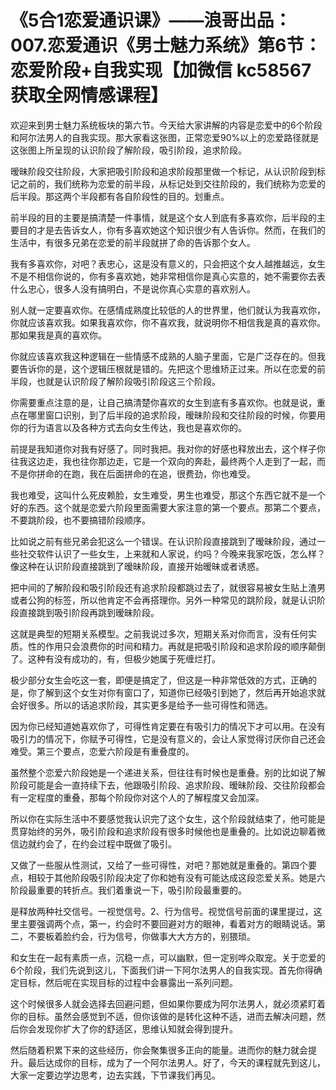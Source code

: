 # 《5合1恋爱通识课》——浪哥出品：007.恋爱通识《男士魅力系统》第6节：恋爱阶段+自我实现【加微信 kc58567 获取全网情感课程】

欢迎来到男士魅力系统板块的第六节。今天给大家讲解的内容是恋爱中的6个阶段和阿尔法男人的自我实现。那大家看这张图，正常恋爱90%以上的恋爱路径就是这张图上所呈现的认识阶段了解阶段，吸引阶段，追求阶段。

暧昧阶段交往阶段，大家把吸引阶段和追求阶段那里做一个标记，从认识阶段到标记之前的，我们统称为恋爱的前半段，从标记处到交往阶段的，我们统称为恋爱的后半段。那这两个半段都有各自阶段性的目的。划重点。

前半段的目的主要是搞清楚一件事情，就是这个女人到底有多喜欢你，后半段的主要目的才是去告诉女人，你有多喜欢她这个知识很少有人告诉你。然而，在我们的生活中，有很多兄弟在恋爱的前半段就拼了命的告诉那个女人。

我有多喜欢你，对吧？表忠心，这是没有意义的，只会把这个女人越推越远，女生不是不相信你说的，你有多喜欢她，她非常相信你是真心实意的，她不需要你去表什么忠心，很多人没有搞明白，不是说你真心实意的喜欢别人。

别人就一定要喜欢你。在感情成熟度比较低的人的世界里，他们就认为我喜欢你，你就应该喜欢我。如果我喜欢你，你不喜欢我，就说明你不相信我是真的喜欢你。那如果我是真的喜欢你。

你就应该喜欢我这种逻辑在一些情感不成熟的人脑子里面，它是广泛存在的。但我要告诉你的是，这个逻辑压根就是错的。先把这个思维矫正过来。所以在恋爱的前半段，也就是认识阶段了解阶段吸引阶段这三个阶段。

你需要重点注意的是，让自己搞清楚你喜欢的女生到底有多喜欢你。也就是说，重点在哪里窗口识别，到了后半段的追求阶段，暧昧阶段和交往阶段的时候，你要用你的行为语言以及各种方式去向女生传达，我也是喜欢你的。

前提是我知道你对我有好感了。同时我把。我对你的好感也释放出去，这个样子你往我这边走，我也往你那边走，它是一个双向的奔赴，最终两个人走到了一起，而不是你拼命的在跑，我在后面拼命的在追，很费劲，你也难受。

我也难受，这叫什么死皮赖脸，女生难受，男生也难受，那这个东西它就不是一个好的东西。这个就是恋爱六阶段里面需要大家注意的第一个要点。那第二个要点，不要跳阶段，也不要搞错阶段顺序。

比如说之前有些兄弟会犯这么一个错误。在认识阶段直接跳到了暧昧阶段，通过一些社交软件认识了一些女生，上来就和人家说，约吗？今晚来我家吃饭，怎么样？像这种在认识阶段直接跳到了暧昧阶段，直接开始暧昧或者诱惑。

把中间的了解阶段和吸引阶段还有追求阶段都跳过去了，就很容易被女生贴上渣男或者公狗的标签，所以他肯定不会再搭理你。另外一种常见的跳阶段，就是认识阶段直接跳到吸引阶段再跳到暧昧阶段。

这就是典型的短期关系模型。之前我说过多次，短期关系对你而言，没有任何实质。性的作用只会浪费你的时间和精力。再就是把吸引阶段和追求阶段的顺序颠倒了。这种有没有成功的，有，但极少她属于死缠烂打。

极少部分女生会吃这一套，即便是搞定了，但这是一种非常低效的方式，正确的是，你了解到这个女生对你有窗口了，知道你已经吸引到她了，然后再开始追求就会好很多。所以的话追求阶段，其实更多是给予一些可得性和筛选。

因为你已经知道她喜欢你了，可得性肯定要在有吸引力的情况下才可以用。在没有吸引力的情况下，你赋予可得性，它是没有意义的，会让人家觉得讨厌你自己还会难受。第三个要点，恋爱六阶段是有重叠度的。

虽然整个恋爱六阶段她是一个递进关系，但往往有时候也是重叠。别的比如说了解阶段可能是会一直持续下去，他跟吸引阶段、追求阶段、暧昧阶段、交往阶段都会有一定程度的重叠，那每个阶段你对这个人的了解程度又会加深。

所以你在实际生活中不要感觉我认识完了这个女生，这个阶段就结束了，他可能是贯穿始终的另外，吸引阶段和追求阶段有很多时候他也是重叠的。比如说边聊着微信边就约会了，在约会过程中既做了吸引。

又做了一些服从性测试，又给了一些可得性，对吧？那她就是重叠的。第四个要点，相较于其他阶段吸引阶段决定了你和她有没有可能达成这段恋爱关系。她是六阶段最重要的转折点。我们着重说一下，吸引阶段最重要的。

是释放两种社交信号。一视觉信号。2、行为信号。视觉信号前面的课里提过，这里主要强调两个点，第一，约会时不要回避对方的眼神，看着对方的眼睛说话。第二，不要板着脸约会，行为信号，你做事大大方方的，别猥琐。

和女生在一起有素质一点，沉稳一点，可以幽默，但一定别哗众取宠。关于恋爱的6个阶段，我们先说到这儿，下面我们讲一下阿尔法男人的自我实现。首先你得确定目标，然后呢在实现目标的过程中会暴露出一系列问题。

这个时候很多人就会选择去回避问题，但如果你要成为阿尔法男人，就必须紧盯着你的目标。虽然会感觉到不适，但你该做的是转化这种不适，进而去解决问题，然后你会发现你扩大了你的舒适区，思维认知就会得到提升。

然后随着积累下来的这些经历，你会聚集很多正向的能量。进而你的魅力就会提升。最后达成你的目标，成为了一个阿尔法男人。好了，今天的课程就先到这儿，大家一定要边学边思考，边去实践，下节课我们再见。

